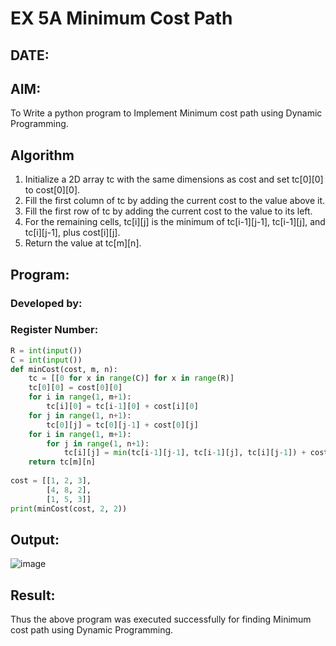 # EX 5A Minimum Cost Path
## DATE:
## AIM:
To Write a python program to Implement Minimum cost path using Dynamic Programming.

## Algorithm
1. Initialize a 2D array tc with the same dimensions as cost and set tc[0][0] to cost[0][0].
2. Fill the first column of tc by adding the current cost to the value above it.
3. Fill the first row of tc by adding the current cost to the value to its left.
4. For the remaining cells, tc[i][j] is the minimum of tc[i-1][j-1], tc[i-1][j], and tc[i][j-1], plus cost[i][j].
5. Return the value at tc[m][n]. 

## Program:
### Developed by: 
### Register Number:  

```python
R = int(input())
C = int(input())
def minCost(cost, m, n):
    tc = [[0 for x in range(C)] for x in range(R)]
    tc[0][0] = cost[0][0]
    for i in range(1, m+1):
        tc[i][0] = tc[i-1][0] + cost[i][0]
    for j in range(1, n+1):
        tc[0][j] = tc[0][j-1] + cost[0][j]
    for i in range(1, m+1):
        for j in range(1, n+1):
            tc[i][j] = min(tc[i-1][j-1], tc[i-1][j], tc[i][j-1]) + cost[i][j]
    return tc[m][n]
 
cost = [[1, 2, 3],
        [4, 8, 2],
        [1, 5, 3]]
print(minCost(cost, 2, 2))

```
## Output:

![image](https://github.com/user-attachments/assets/14938fb3-16f8-44ab-b3b2-544e49471ab8)

## Result:
Thus the above program was executed successfully for finding Minimum cost path using Dynamic Programming.
